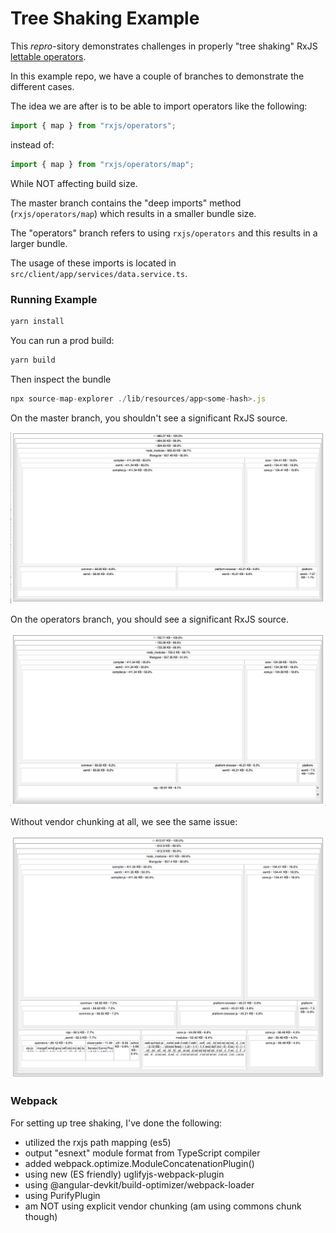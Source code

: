 # Tree Shaking Example

This _repro_-sitory demonstrates challenges in properly "tree shaking" RxJS [lettable operators](https://github.com/ReactiveX/rxjs/blob/master/doc/lettable-operators.md).

In this example repo, we have a couple of branches to demonstrate the different cases.

The idea we are after is to be able to import operators like the following:

```js
import { map } from "rxjs/operators";
```

instead of:

```js
import { map } from "rxjs/operators/map";
```

While NOT affecting build size.

The master branch contains the "deep imports" method (`rxjs/operators/map`) which results in a smaller bundle size.

The "operators" branch refers to using `rxjs/operators` and this results in a larger bundle.

The usage of these imports is located in `src/client/app/services/data.service.ts`.

### Running Example

```js
yarn install
```

You can run a prod build:

```js
yarn build
```

Then inspect the bundle

```js
npx source-map-explorer ./lib/resources/app<some-hash>.js
```

On the master branch, you shouldn't see a significant RxJS source.

![Alt text](doc/deep_import.png?raw=true)

On the operators branch, you should see a significant RxJS source.

![Alt text](doc/operators.png?raw=true)

Without vendor chunking at all, we see the same issue:

![Alt text](doc/no_chunking.png?raw=true)

### Webpack

For setting up tree shaking, I've done the following:

* utilized the rxjs path mapping (es5)
* output "esnext" module format from TypeScript compiler
* added webpack.optimize.ModuleConcatenationPlugin()
* using new (ES friendly) uglifyjs-webpack-plugin
* using @angular-devkit/build-optimizer/webpack-loader
* using PurifyPlugin
* am NOT using explicit vendor chunking (am using commons chunk though)
